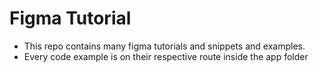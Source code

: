 # Figma Tutorial

- This repo contains many figma tutorials and snippets and examples.
- Every code example is on their respective route inside the app folder
